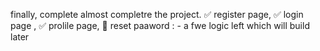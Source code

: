 finally, complete almost completre the project.
✅ register page,
✅ login page ,
✅ prolile page,
🔄 reset paaword : - a fwe logic left which will build later

